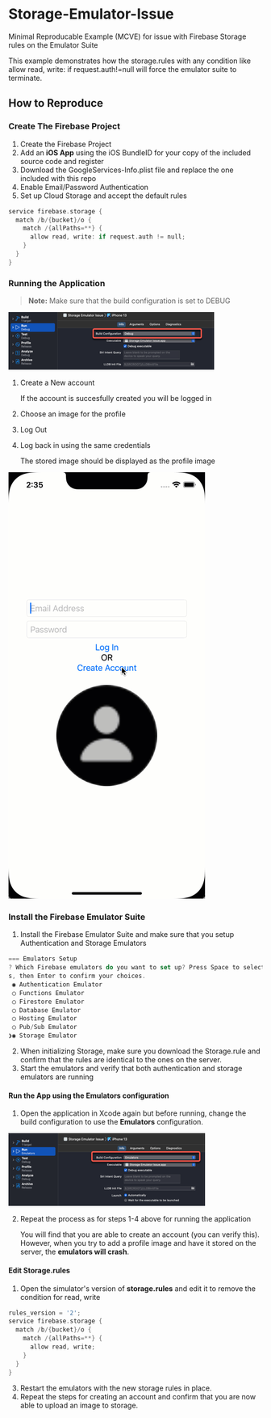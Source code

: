 # Storage-Emulator-Issue
Minimal Reproducable Example (MCVE) for issue with Firebase Storage rules on the Emulator Suite

This example demonstrates how the storage.rules with any condition like allow read, write: if request.auth!=null will force the emulator suite to terminate.

## How to Reproduce

### Create The Firebase Project 

1. Create the Firebase Project
2. Add an **iOS App** using the iOS BundleID for your copy of the included source code and register
3. Download the GoogleServices-Info.plist file and replace the one included with this repo
4. Enable Email/Password Authentication
5. Set up Cloud Storage and accept the default rules

`````swift
service firebase.storage {
  match /b/{bucket}/o {
    match /{allPaths=**} {
      allow read, write: if request.auth != null;
    }
  }
}
`````

### Running the Application

> **Note:** Make sure that the build configuration is set to DEBUG

![image-20211021143004169](Images/image-20211021143004169.png)

1. Create a New account

   If the account is succesfully created you will be logged in

2. Choose an image for the profile

3. Log Out

4. Log back in using the same credentials

   The stored image should be displayed as the profile image

![createUser](Images/createUser.gif)

### Install the Firebase Emulator Suite

1. Install the Firebase Emulator Suite and make sure that you setup Authentication and Storage Emulators

`````swift
=== Emulators Setup
? Which Firebase emulators do you want to set up? Press Space to select emulator
s, then Enter to confirm your choices. 
 ◉ Authentication Emulator
 ◯ Functions Emulator
 ◯ Firestore Emulator
 ◯ Database Emulator
 ◯ Hosting Emulator
 ◯ Pub/Sub Emulator
❯◉ Storage Emulator
`````

2. When initializing Storage, make sure you download the Storage.rule and confirm that the rules are identical to the ones on the server.
3. Start the emulators and verify that both authentication and storage emulators are running

#### Run the App using the Emulators configuration

1. Open the application in Xcode again but before running, change the build configuration to use the **Emulators** configuration.

![image-20211021144412138](Images/image-20211021144412138.png)

2. Repeat the process as for steps 1-4 above for running the application

   You will find that you are able to create an account (you can verify this).  However, when you try to add a profile image and have it stored on the server, the **emulators will crash**.

#### Edit Storage.rules

1. Open the simulator's version of **storage.rules** and edit it to remove the condition for read, write

`````swift
rules_version = '2';
service firebase.storage {
  match /b/{bucket}/o {
    match /{allPaths=**} {
      allow read, write;
    }
  }
}
`````

3. Restart the emulators with the new storage rules in place.
4. Repeat the steps for creating an account and confirm that you are now able to upload an image to storage.

